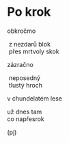 Po krok 
=======
  
obkročmo  
  
&nbsp;z nezdarů blok  
&nbsp;přes mrtvoly skok  
  
zázračno  
  
&nbsp;neposedný  
&nbsp;tlustý hroch  
  
v chundelatém lese
  
už dnes tam  
co napřesrok  
  
(pj)  
  
